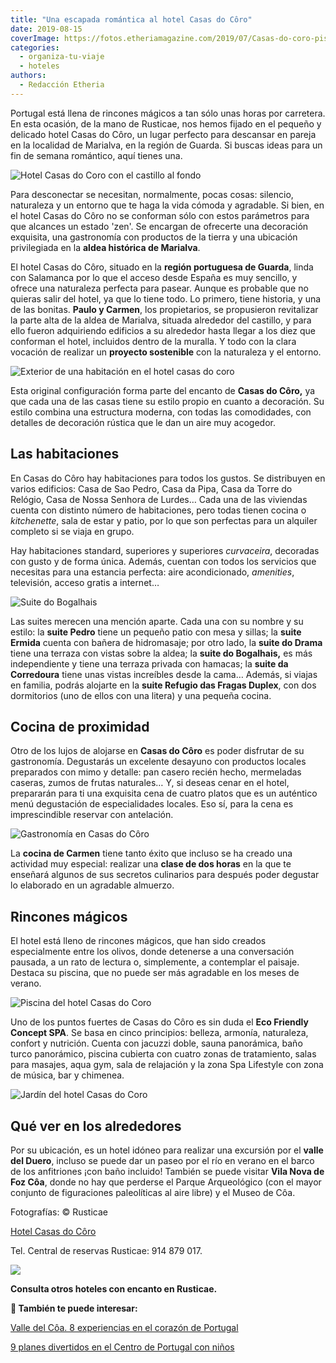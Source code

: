 ```yaml
---
title: "Una escapada romántica al hotel Casas do Côro"
date: 2019-08-15
coverImage: https://fotos.etheriamagazine.com/2019/07/Casas-do-coro-piscina.jpg
categories: 
  - organiza-tu-viaje
  - hoteles
authors: 
  - Redacción Etheria
---
```


Portugal está llena de rincones mágicos a tan sólo unas horas por carretera. En esta 
ocasión, de la mano de Rusticae, nos hemos fijado en el pequeño y delicado hotel Casas 
do Côro, un lugar perfecto para descansar en pareja en la localidad de Marialva, en la 
región de Guarda. Si buscas ideas para un fin de semana romántico, aquí tienes una. 

![Hotel Casas do Coro con el castillo al fondo](https://fotos.etheriamagazine.com/2019/07/Casas-do-coro-panoramica.jpg "Hotel con el castillo al fondo.")

Para desconectar se necesitan, normalmente, pocas cosas: silencio, naturaleza y un 
entorno que te haga la vida cómoda y agradable. Si bien, en el hotel Casas do Côro no se 
conforman sólo con estos parámetros para que alcances un estado 'zen'. Se encargan de 
ofrecerte una decoración exquisita, una gastronomía con productos de la tierra y una 
ubicación privilegiada en la **aldea histórica de Marialva**. 

El hotel Casas do Côro, situado en la **región portuguesa de Guarda**, linda con 
Salamanca por lo que el acceso desde España es muy sencillo, y ofrece una naturaleza 
perfecta para pasear. Aunque es probable que no quieras salir del hotel, ya que lo tiene 
todo. Lo primero, tiene historia, y una de las bonitas. **Paulo y Carmen**, los 
propietarios, se propusieron revitalizar la parte alta de la aldea de Marialva, situada 
alrededor del castillo, y para ello fueron adquiriendo edificios a su alrededor hasta 
llegar a los diez que conforman el hotel, incluidos dentro de la muralla. Y todo con la 
clara vocación de realizar un **proyecto sostenible** con la naturaleza y el entorno. 

![Exterior de una habitación en el hotel casas do coro](https://fotos.etheriamagazine.com/2019/07/Casas-do-Coro-edificio.jpg "Arquitectura ecléctica en Casas do Côro.")

Esta original configuración forma parte del encanto de **Casas do Côro,** ya que cada 
una de las casas tiene su estilo propio en cuanto a decoración. Su estilo combina una 
estructura moderna, con todas las comodidades, con detalles de decoración rústica que le 
dan un aire muy acogedor. 

## Las habitaciones

En Casas do Côro hay habitaciones para todos los gustos. Se distribuyen en varios 
edificios: Casa de Sao Pedro, Casa da Pipa, Casa da Torre do Relógio, Casa de Nossa 
Senhora de Lurdes… Cada una de las viviendas cuenta con distinto número de habitaciones, 
pero todas tienen cocina o _kitchenette_, sala de estar y patio, por lo que son 
perfectas para un alquiler completo si se viaja en grupo. 

Hay habitaciones standard, superiores y superiores _curvaceira_, decoradas con gusto y 
de forma única. Además, cuentan con todos los servicios que necesitas para una estancia 
perfecta: aire acondicionado, _amenities_, televisión, acceso gratis a internet… 

![Suite do Bogalhais](https://fotos.etheriamagazine.com/2019/07/Casas-do-Coro-suite.jpg "Suite do Bogalhais.")

Las suites merecen una mención aparte. Cada una con su nombre y su estilo: la **suite 
Pedro** tiene un pequeño patio con mesa y sillas; la **suite Ermida** cuenta con bañera 
de hidromasaje; por otro lado, la **suite do Drama** tiene una terraza con vistas sobre 
la aldea; la **suite do Bogalhais,** es más independiente y tiene una terraza privada 
con hamacas; la **suite da Corredoura** tiene unas vistas increíbles desde la cama… 
Además, si viajas en familia, podrás alojarte en la **suite Refugio das Fragas Duplex**, 
con dos dormitorios (uno de ellos con una litera) y una pequeña cocina. 

## Cocina de proximidad

Otro de los lujos de alojarse en **Casas do Côro** es poder disfrutar de su gastronomía. 
Degustarás un excelente desayuno con productos locales preparados con mimo y detalle: 
pan casero recién hecho, mermeladas caseras, zumos de frutas naturales… Y, si deseas 
cenar en el hotel, prepararán para ti una exquisita cena de cuatro platos que es un 
auténtico menú degustación de especialidades locales. Eso sí, para la cena es 
imprescindible reservar con antelación. 

![Gastronomía en Casas do Côro](https://fotos.etheriamagazine.com/2019/07/Casas-do-Coro-gastronomia.jpg "Gastronomía en Casas do Côro.")

La **cocina de Carmen** tiene tanto éxito que incluso se ha creado una actividad muy 
especial: realizar una **clase de dos horas** en la que te enseñará algunos de sus 
secretos culinarios para después poder degustar lo elaborado en un agradable almuerzo. 

## Rincones mágicos

El hotel está lleno de rincones mágicos, que han sido creados especialmente entre los 
olivos, donde detenerse a una conversación pausada, a un rato de lectura o, simplemente, 
a contemplar el paisaje. Destaca su piscina, que no puede ser más agradable en los meses 
de verano. 

![Piscina del hotel Casas do Coro](https://fotos.etheriamagazine.com/2019/07/Casas-do-coro-piscina.jpg "La piscina al atardecer.")

Uno de los puntos fuertes de Casas do Côro es sin duda el **Eco Friendly Concept SPA**. 
Se basa en cinco principios: belleza, armonía, naturaleza, confort y nutrición. Cuenta 
con jacuzzi doble, sauna panorámica, baño turco panorámico, piscina cubierta con cuatro 
zonas de tratamiento, salas para masajes, aqua gym, sala de relajación y la zona Spa 
Lifestyle con zona de música, bar y chimenea. 

![Jardín del hotel Casas do Coro](https://fotos.etheriamagazine.com/2019/07/Casas-do-coro-zona-descanso.jpg "En esta zona del hotel es imposible no relajarse.")

## Qué ver en los alrededores

Por su ubicación, es un hotel idóneo para realizar una excursión por el **valle del 
Duero**, incluso se puede dar un paseo por el río en verano en el barco de los 
anfitriones ¡con baño incluido! También se puede visitar **Vila Nova de Foz Côa**, donde 
no hay que perderse el Parque Arqueológico (con el mayor conjunto de figuraciones 
paleolíticas al aire libre) y el Museo de Côa. 

Fotografías: © Rusticae 

[Hotel Casas do Côro](https://www.rusticae.es/hotel/hotel-casas-do-coro-1090) 

Tel. Central de reservas Rusticae: 914 879 017. 

[![](https://fotos.etheriamagazine.com/2019/03/rusticae-the-club-1-e1553083884362.jpg)](https://www.rusticae.es/)

**Consulta otros hoteles con encanto en Rusticae.** 

**📌 También te puede interesar:** 

[Valle del Côa. 8 experiencias en el corazón de 
Portugal](https://etheriamagazine.com/2020/07/17/valle-del-coa-8-experiencias-en-la-frontera-portugal/) 

[9 planes divertidos en el Centro de Portugal con 
niños](https://etheriamagazine.com/2019/06/28/planes-divertidos-viajes-familia-portugal/)
